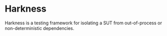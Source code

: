 
# Harkness
Harkness is a testing framework for isolating a SUT from out-of-process or non-deterministic dependencies.

